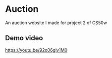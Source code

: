# Auction
An auction website I made for project 2 of CS50w

## Demo video
https://youtu.be/92o06giv1M0
